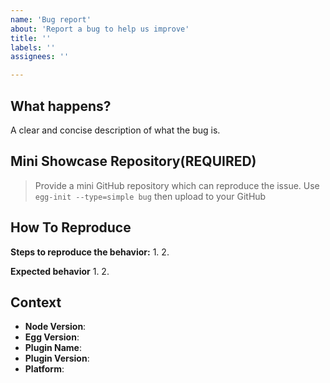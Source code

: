 ```yaml
---
name: 'Bug report'
about: 'Report a bug to help us improve'
title: ''
labels: ''
assignees: ''

---
```


## What happens?
A clear and concise description of what the bug is.

## Mini Showcase Repository(REQUIRED)
> Provide a mini GitHub repository which can reproduce the issue.
> Use `egg-init --type=simple bug` then upload to your GitHub

<!-- https://github.com/YOUR_REPOSITORY_URL -->

## How To Reproduce

**Steps to reproduce the behavior:**
1.
2.

**Expected behavior**
1.
2.

## Context
- **Node Version**:
- **Egg Version**:
- **Plugin Name**:
- **Plugin Version**:
- **Platform**:
